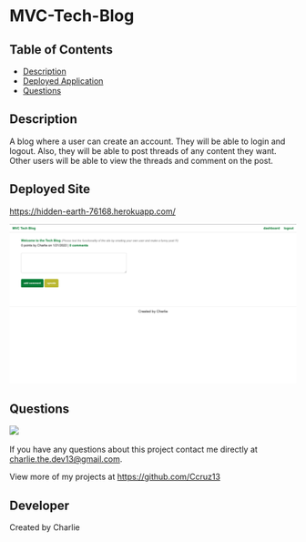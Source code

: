 # MVC-Tech-Blog

## Table of Contents
* [Description](#description)
* [Deployed Application](#deplyed-application)
* [Questions](#questions)

## Description
A blog where a user can create an account. They will be able to login and logout. Also, they will be able to post threads of any content they want. Other users will be able to view the threads and comment on the post. 

## Deployed Site
https://hidden-earth-76168.herokuapp.com/

![Screenshot](Screenshot.png)

## Questions

![](https://img.shields.io/badge/Hi%20Im-Charlie%20Cruz-red?style=for-the-badge)</br>

If you have any questions about this project contact me directly at charlie.the.dev13@gmail.com. 

View more of my projects at https://github.com/Ccruz13

## Developer
Created by Charlie